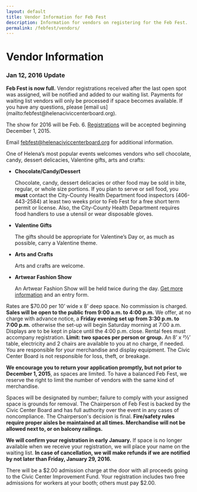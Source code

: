 ```yaml
---
layout: default
title: Vendor Information for Feb Fest
description: Information for vendors on registering for the Feb Fest.
permalink: /febfest/vendors/
---
```


# Vendor Information

<div class="panel panel-default">
  <div class="panel-heading">
    <h3 class="panel-title">Jan 12, 2016 Update</h3>
  </div>
  <div class="panel-body">
    <p>
      <b>Feb Fest is now full.</b> Vendor registrations received after the last open spot was assigned, will be notified and added to our waiting list. Payments for waiting list vendors will only be processed if space becomes available. If you have any questions, please [email us](mailto:febfest@helenaciviccenterboard.org).
    </p>
  </div>
</div>

The show for 2016 will be Feb. 6. [Registrations](/febfest/2016FebFestVendorBoothRegistration.pdf) will be accepted beginning December 1, 2015.

Email <febfest@helenaciviccenterboard.org> for additional information.

One of Helena’s most popular events welcomes vendors who sell chocolate, candy, dessert delicacies, Valentine gifts, arts and crafts:

- **Chocolate/Candy/Dessert**

  Chocolate, candy, dessert delicacies or other food may be sold in bite, regular, or whole size portions. If you plan to serve or sell food, you **must** contact the City-County Health Department food inspectors (406-443-2584) at least two weeks prior to Feb Fest for a free short term permit or license. Also, the City-County Health Department requires food handlers to use a utensil or wear disposable gloves.

- **Valentine Gifts**

  The gifts should be appropriate for Valentine’s Day or, as much as possible, carry a Valentine theme.

- **Arts and Crafts**

  Arts and crafts are welcome.

- **Artwear Fashion Show**

  An Artwear Fashion Show will be held twice during the day. [Get more information](/fashionshow/) and an entry form.

Rates are $70.00 per 10’ wide x 8’ deep space. No commission is charged. **Sales will be open to the public from 9:00 a.m. to 4:00 p.m.** We offer, at no charge with advance notice, a **Friday evening set up from 3:30 p.m. to 7:00 p.m.** otherwise the set-up will begin Saturday morning at 7:00 a.m. Displays are to be kept in place until the 4:00 p.m. close. Rental fees must accompany registration. **Limit: two spaces per person or group.** An 8’ x 21⁄2’ table, electricity and 2 chairs are available to you at no charge, if needed. You are responsible for your merchandise and display equipment. The Civic Center Board is not responsible for loss, theft, or breakage.

**We encourage you to return your application promptly, but not prior to December 1, 2015**, as spaces are limited. To have a balanced Feb Fest, we reserve the right to limit the number of vendors with the same kind of merchandise.

Spaces will be designated by number; failure to comply with your assigned space is grounds for removal. The Chairperson of Feb Fest is backed by the Civic Center Board and has full authority over the event in any cases of noncompliance. The Chairperson's decision is final. **Fire/safety rules require proper aisles be maintained at all times. Merchandise will not be allowed next to, or on balcony railings.**

**We will confirm your registration in early January.** If space is no longer available when we receive your registration, we will place your name on the waiting list. **In case of cancellation, we will make refunds if we are notified by not later than Friday, January 29, 2016.**

There will be a $2.00 admission charge at the door with all proceeds going to the Civic Center Improvement Fund. Your registration includes two free admissions for workers at your booth; others must pay $2.00.
